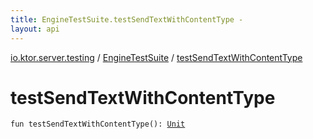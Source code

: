 ```yaml
---
title: EngineTestSuite.testSendTextWithContentType - 
layout: api
---
```


<div class='api-docs-breadcrumbs'><a href="../index.html">io.ktor.server.testing</a> / <a href="index.html">EngineTestSuite</a> / <a href="./test-send-text-with-content-type.html">testSendTextWithContentType</a></div>

# testSendTextWithContentType

<div class="signature"><code><span class="keyword">fun </span><span class="identifier">testSendTextWithContentType</span><span class="symbol">(</span><span class="symbol">)</span><span class="symbol">: </span><a href="https://kotlinlang.org/api/latest/jvm/stdlib/kotlin/-unit/index.html"><span class="identifier">Unit</span></a></code></div>

